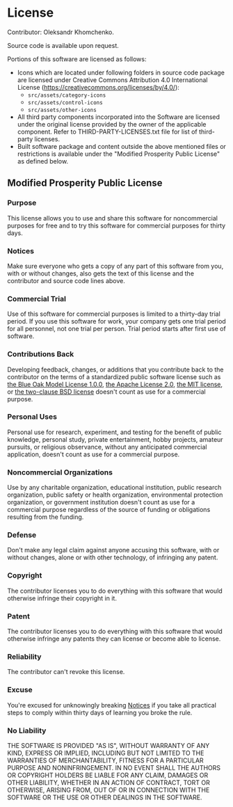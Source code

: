 # License

Contributor: Oleksandr Khomchenko.

Source code is available upon request.

Portions of this software are licensed as follows:

- Icons which are located under following folders in source code package are licensed under Creative Commons Attribution 4.0 International License (https://creativecommons.org/licenses/by/4.0/):
  * `src/assets/category-icons`
  * `src/assets/control-icons`
  * `src/assets/other-icons`
- All third party components incorporated into the Software are licensed under the original license provided by the owner of the applicable component. Refer to THIRD-PARTY-LICENSES.txt file for list of third-party licenses.
- Built software package and content outside the above mentioned files or restrictions is available under the "Modified Prosperity Public License" as defined below.

## Modified Prosperity Public License

### Purpose

This license allows you to use and share this software for noncommercial purposes for free and to try this software for commercial purposes for thirty days.

### Notices

Make sure everyone who gets a copy of any part of this software from you, with or without changes, also gets the text of this license and the contributor and source code lines above.

### Commercial Trial

Use of this software for commercial purposes is limited to a thirty-day trial period. If you use this software for work, your company gets one trial period for all personnel, not one trial per person. Trial period starts after first use of software.

### Contributions Back

Developing feedback, changes, or additions that you contribute back to the contributor on the terms of a standardized public software license such as [the Blue Oak Model License 1.0.0](https://blueoakcouncil.org/license/1.0.0), [the Apache License 2.0](https://www.apache.org/licenses/LICENSE-2.0.html), [the MIT license](https://spdx.org/licenses/MIT.html), or [the two-clause BSD license](https://spdx.org/licenses/BSD-2-Clause.html) doesn't count as use for a commercial purpose.

### Personal Uses

Personal use for research, experiment, and testing for the benefit of public knowledge, personal study, private entertainment, hobby projects, amateur pursuits, or religious observance, without any anticipated commercial application, doesn't count as use for a commercial purpose.

### Noncommercial Organizations

Use by any charitable organization, educational institution, public research organization, public safety or health organization, environmental protection organization, or government institution doesn't count as use for a commercial purpose regardless of the source of funding or obligations resulting from the funding.

### Defense

Don't make any legal claim against anyone accusing this software, with or without changes, alone or with other technology, of infringing any patent.

### Copyright

The contributor licenses you to do everything with this software that would otherwise infringe their copyright in it.

### Patent

The contributor licenses you to do everything with this software that would otherwise infringe any patents they can license or become able to license.

### Reliability

The contributor can't revoke this license.

### Excuse

You're excused for unknowingly breaking [Notices](#notices) if you take all practical steps to comply within thirty days of learning you broke the rule.

### No Liability

THE SOFTWARE IS PROVIDED "AS IS", WITHOUT WARRANTY OF ANY KIND, EXPRESS OR IMPLIED, INCLUDING BUT NOT LIMITED TO THE WARRANTIES OF MERCHANTABILITY, FITNESS FOR A PARTICULAR PURPOSE AND NONINFRINGEMENT. IN NO EVENT SHALL THE AUTHORS OR COPYRIGHT HOLDERS BE LIABLE FOR ANY CLAIM, DAMAGES OR OTHER LIABILITY, WHETHER IN AN ACTION OF CONTRACT, TORT OR OTHERWISE, ARISING FROM, OUT OF OR IN CONNECTION WITH THE SOFTWARE OR THE USE OR OTHER DEALINGS IN THE SOFTWARE.
